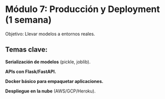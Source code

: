 # Módulo 7: Producción y Deployment (1 semana)

Objetivo: Llevar modelos a entornos reales.

## Temas clave:

**Serialización de modelos** (pickle, joblib).

**APIs con Flask/FastAPI.**

**Docker básico para empaquetar aplicaciones.**

**Despliegue en la nube** (AWS/GCP/Heroku).